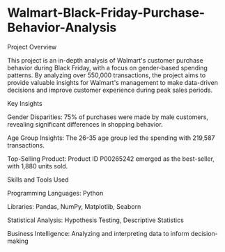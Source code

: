 # Walmart-Black-Friday-Purchase-Behavior-Analysis
Project Overview

This project is an in-depth analysis of Walmart's customer purchase behavior during Black Friday, with a focus on gender-based spending patterns. By analyzing over 550,000 transactions, the project aims to provide valuable insights for Walmart's management to make data-driven decisions and improve customer experience during peak sales periods.

Key Insights

Gender Disparities: 75% of purchases were made by male customers, revealing significant differences in shopping behavior.

Age Group Insights: The 26-35 age group led the spending with 219,587 transactions.

Top-Selling Product: Product ID P00265242 emerged as the best-seller, with 1,880 units sold.

Skills and Tools Used

Programming Languages: Python


Libraries: Pandas, NumPy, Matplotlib, Seaborn


Statistical Analysis: Hypothesis Testing, Descriptive Statistics


Business Intelligence: Analyzing and interpreting data to inform decision-making
